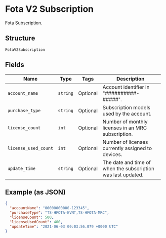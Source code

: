 
# Fota V2 Subscription

Fota Subscription.

## Structure

`FotaV2Subscription`

## Fields

| Name | Type | Tags | Description |
|  --- | --- | --- | --- |
| `account_name` | `string` | Optional | Account identifier in "##########-#####". |
| `purchase_type` | `string` | Optional | Subscription models used by the account. |
| `license_count` | `int` | Optional | Number of monthly licenses in an MRC subscription. |
| `license_used_count` | `int` | Optional | Number of licenses currently assigned to devices. |
| `update_time` | `string` | Optional | The date and time of when the subscription was last updated. |

## Example (as JSON)

```json
{
  "accountName": "00000000000-123345",
  "purchaseType": "TS-HFOTA-EVNT,TS-HFOTA-MRC",
  "licenseCount": 500,
  "licenseUsedCount": 400,
  "updateTime": "2021-06-03 00:03:56.079 +0000 UTC"
}
```

